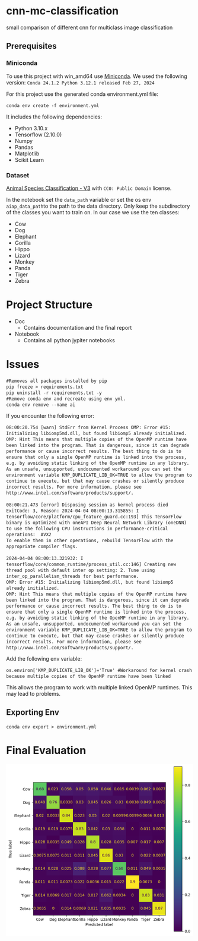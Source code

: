 # cnn-mc-classification
small comparison of different cnn for multiclass image classification

## Prerequisites

### Miniconda

To use this project with win_amd64 use [Miniconda](https://docs.anaconda.com/free/miniconda/).
We used the following version: `Conda 24.1.2 Python 3.12.1 released Feb 27, 2024`

For this project use the generated conda environment.yml file:
```
conda env create -f environment.yml
```
It includes the following dependencies:
- Python 3.10.x
- Tensorflow (2.10.0)
- Numpy
- Pandas
- Matplotlib
- Scikit Learn


### Dataset
[Animal Species Classification - V3](https://www.kaggle.com/datasets/utkarshsaxenadn/animal-image-classification-dataset) with `CC0: Public Domain` license. 

In the notebook set the `data_path` variable or set the os env `aiap_data_path`to the path to the data directory.
Only keep the subdirectory of the classes you want to train on.
In our case we use the ten classes:
- Cow
- Dog
- Elephant
- Gorilla
- Hippo
- Lizard
- Monkey
- Panda
- Tiger
- Zebra

# Project Structure
- Doc
    - Contains documentation and the final report
- Notebook 
    - Contains all python jypiter notebooks

# Issues

```
#Removes all packages installed by pip
pip freeze > requirements.txt
pip uninstall -r requirements.txt -y
#Remove conda env and recreate using env yml.
conda env remove --name ai
```

If you encounter the following error:
```
08:00:20.754 [warn] StdErr from Kernel Process OMP: Error #15: Initializing libiomp5md.dll, but found libiomp5 already initialized.
OMP: Hint This means that multiple copies of the OpenMP runtime have been linked into the program. That is dangerous, since it can degrade performance or cause incorrect results. The best thing to do is to ensure that only a single OpenMP runtime is linked into the process, e.g. by avoiding static linking of the OpenMP runtime in any library. As an unsafe, unsupported, undocumented workaround you can set the environment variable KMP_DUPLICATE_LIB_OK=TRUE to allow the program to continue to execute, but that may cause crashes or silently produce incorrect results. For more information, please see http://www.intel.com/software/products/support/.

08:00:21.473 [error] Disposing session as kernel process died ExitCode: 3, Reason: 2024-04-04 08:00:13.315855: I tensorflow/core/platform/cpu_feature_guard.cc:193] This TensorFlow binary is optimized with oneAPI Deep Neural Network Library (oneDNN) to use the following CPU instructions in performance-critical operations:  AVX2
To enable them in other operations, rebuild TensorFlow with the appropriate compiler flags.

2024-04-04 08:00:13.321932: I tensorflow/core/common_runtime/process_util.cc:146] Creating new thread pool with default inter op setting: 2. Tune using inter_op_parallelism_threads for best performance.
OMP: Error #15: Initializing libiomp5md.dll, but found libiomp5 already initialized.
OMP: Hint This means that multiple copies of the OpenMP runtime have been linked into the program. That is dangerous, since it can degrade performance or cause incorrect results. The best thing to do is to ensure that only a single OpenMP runtime is linked into the process, e.g. by avoiding static linking of the OpenMP runtime in any library. As an unsafe, unsupported, undocumented workaround you can set the environment variable KMP_DUPLICATE_LIB_OK=TRUE to allow the program to continue to execute, but that may cause crashes or silently produce incorrect results. For more information, please see http://www.intel.com/software/products/support/.
```
Add the following env variable:
```
os.environ['KMP_DUPLICATE_LIB_OK']='True' #Workaround for kernel crash because multiple copies of the OpenMP runtime have been linked
```
This allows the program to work with multiple linked OpenMP runtimes. This may lead to problems.

## Exporting Env
```
conda env export > environment.yml
```
# Final Evaluation
![True - Confusion Matrix - Model 3](true_confusion_matrix_model3.jpeg)
